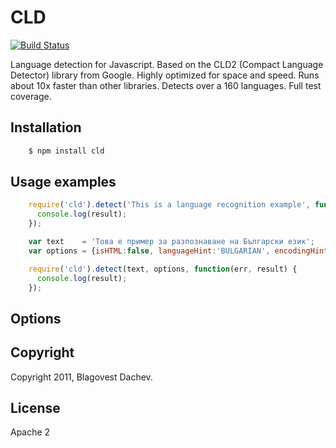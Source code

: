 # CLD
[![Build Status](https://secure.travis-ci.org/dachev/cld.png)](http://travis-ci.org/#!/dachev/cld)

Language detection for Javascript. Based on the CLD2 (Compact Language Detector) library from Google. Highly optimized for space and speed. Runs about 10x faster than other libraries. Detects over a 160 languages. Full test coverage.

## Installation

``` bash
    $ npm install cld
```

## Usage examples

``` javascript
    require('cld').detect('This is a language recognition example', function(err, result) {
      console.log(result);
    });

    var text    = 'Това е пример за разпознаване на Български език';
    var options = {isHTML:false, languageHint:'BULGARIAN', encodingHint:'ISO_8859_5', tldHint:'bg', httpHint:'bg'};

    require('cld').detect(text, options, function(err, result) {
      console.log(result);
    });
```


## Options

## Copyright
Copyright 2011, Blagovest Dachev.

## License
Apache 2